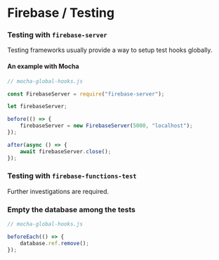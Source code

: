 # Firebase / Testing

### Testing with `firebase-server`

Testing frameworks usually provide a way to setup test hooks globally.

#### An example with Mocha

```js
// mocha-global-hooks.js

const FirebaseServer = require("firebase-server");

let firebaseServer;

before(() => {
    firebaseServer = new FirebaseServer(5000, "localhost");
});

after(async () => {
    await firebaseServer.close();
});
```

### Testing with `firebase-functions-test`

Further investigations are required.

### Empty the database among the tests

```js
// mocha-global-hooks.js

beforeEach(() => {
    database.ref.remove();
});
```